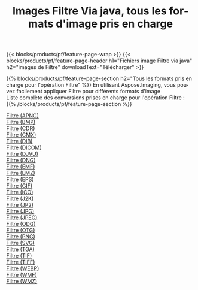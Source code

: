 ﻿---
title: Images Filtre Via java, tous les formats d'image pris en charge 
weight: 3920
url: /fr/java/filter 
lang: fr
langdirlevel: 2
locales: zh-hans,ja,it,ru,de,es,fr,nl,id,lt,pl,pt,vi,tr,ko,zh-hant,ar,hi,th,sv,cs,uk,he
description: En utilisant Aspose.Imaging, vous pouvez facilement Filtre images Via java
---

{{< blocks/products/pf/feature-page-wrap >}}
{{< blocks/products/pf/feature-page-header h1="Fichiers image Filtre via java" h2="images de Filtre" downloadText="Télécharger" >}}


{{% blocks/products/pf/feature-page-section  h2="Tous les formats pris en charge pour l'opération Filtre" %}}
En utilisant Aspose.Imaging, vous pouvez facilement appliquer Filtre pour différents formats d'image
<br/>
Liste complète des conversions prises en charge pour l'opération Filtre :
{{% /blocks/products/pf/feature-page-section %}}
<div class="container-fluid productfamilypage bg-gray">
    <div class="convertypes bg-gray agp-content section">
        <div class="container">
		<div class="row other-converters">
		    <div class='col-md-2 other-converter remove-lp remove-rp'><a href="/imaging/fr/java/filter/apng" >Filtre (APNG)</a></div><div class='col-md-2 other-converter remove-lp remove-rp'><a href="/imaging/fr/java/filter/bmp" >Filtre (BMP)</a></div><div class='col-md-2 other-converter remove-lp remove-rp'><a href="/imaging/fr/java/filter/cdr" >Filtre (CDR)</a></div><div class='col-md-2 other-converter remove-lp remove-rp'><a href="/imaging/fr/java/filter/cmx" >Filtre (CMX)</a></div><div class='col-md-2 other-converter remove-lp remove-rp'><a href="/imaging/fr/java/filter/dib" >Filtre (DIB)</a></div><div class='col-md-2 other-converter remove-lp remove-rp'><a href="/imaging/fr/java/filter/dicom" >Filtre (DICOM)</a></div><div class='col-md-2 other-converter remove-lp remove-rp'><a href="/imaging/fr/java/filter/djvu" >Filtre (DJVU)</a></div><div class='col-md-2 other-converter remove-lp remove-rp'><a href="/imaging/fr/java/filter/dng" >Filtre (DNG)</a></div><div class='col-md-2 other-converter remove-lp remove-rp'><a href="/imaging/fr/java/filter/emf" >Filtre (EMF)</a></div><div class='col-md-2 other-converter remove-lp remove-rp'><a href="/imaging/fr/java/filter/emz" >Filtre (EMZ)</a></div><div class='col-md-2 other-converter remove-lp remove-rp'><a href="/imaging/fr/java/filter/eps" >Filtre (EPS)</a></div><div class='col-md-2 other-converter remove-lp remove-rp'><a href="/imaging/fr/java/filter/gif" >Filtre (GIF)</a></div><div class='col-md-2 other-converter remove-lp remove-rp'><a href="/imaging/fr/java/filter/ico" >Filtre (ICO)</a></div><div class='col-md-2 other-converter remove-lp remove-rp'><a href="/imaging/fr/java/filter/j2k" >Filtre (J2K)</a></div><div class='col-md-2 other-converter remove-lp remove-rp'><a href="/imaging/fr/java/filter/jp2" >Filtre (JP2)</a></div><div class='col-md-2 other-converter remove-lp remove-rp'><a href="/imaging/fr/java/filter/jpg" >Filtre (JPG)</a></div><div class='col-md-2 other-converter remove-lp remove-rp'><a href="/imaging/fr/java/filter/jpeg" >Filtre (JPEG)</a></div><div class='col-md-2 other-converter remove-lp remove-rp'><a href="/imaging/fr/java/filter/odg" >Filtre (ODG)</a></div><div class='col-md-2 other-converter remove-lp remove-rp'><a href="/imaging/fr/java/filter/otg" >Filtre (OTG)</a></div><div class='col-md-2 other-converter remove-lp remove-rp'><a href="/imaging/fr/java/filter/png" >Filtre (PNG)</a></div><div class='col-md-2 other-converter remove-lp remove-rp'><a href="/imaging/fr/java/filter/svg" >Filtre (SVG)</a></div><div class='col-md-2 other-converter remove-lp remove-rp'><a href="/imaging/fr/java/filter/tga" >Filtre (TGA)</a></div><div class='col-md-2 other-converter remove-lp remove-rp'><a href="/imaging/fr/java/filter/tif" >Filtre (TIF)</a></div><div class='col-md-2 other-converter remove-lp remove-rp'><a href="/imaging/fr/java/filter/tiff" >Filtre (TIFF)</a></div><div class='col-md-2 other-converter remove-lp remove-rp'><a href="/imaging/fr/java/filter/webp" >Filtre (WEBP)</a></div><div class='col-md-2 other-converter remove-lp remove-rp'><a href="/imaging/fr/java/filter/wmf" >Filtre (WMF)</a></div><div class='col-md-2 other-converter remove-lp remove-rp'><a href="/imaging/fr/java/filter/wmz" >Filtre (WMZ)</a></div>
                </div>
        </div>
    </div>
</div>
<br/>
